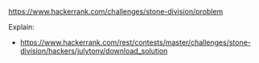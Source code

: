 https://www.hackerrank.com/challenges/stone-division/problem

Explain:

- https://www.hackerrank.com/rest/contests/master/challenges/stone-division/hackers/julytony/download_solution
